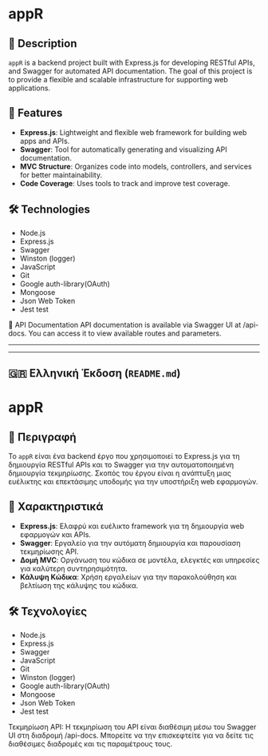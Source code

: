 # appR

## 📌 Description

`appR` is a backend project built with Express.js for developing RESTful APIs, and Swagger for automated API documentation. The goal of this project is to provide a flexible and scalable infrastructure for supporting web applications.

## 🚀 Features

- **Express.js**: Lightweight and flexible web framework for building web apps and APIs.
- **Swagger**: Tool for automatically generating and visualizing API documentation.
- **MVC Structure**: Organizes code into models, controllers, and services for better maintainability.
- **Code Coverage**: Uses tools to track and improve test coverage.

## 🛠️ Technologies

- Node.js  
- Express.js  
- Swagger
- Winston (logger)  
- JavaScript  
- Git
- Google auth-library(OAuth)
- Mongoose
- Json Web Token
- Jest test

📄 API Documentation
API documentation is available via Swagger UI at /api-docs. You can access it to view available routes and parameters.


- - - - - - - - - - - -- - - - - - - - - - - - - - - - - - - -- - - - - - - - - - - - - -- - - - - - - - - - - - - - - - - - - - -
- - - - - - - - - - - -- - - - - - - - - - - - - - - - - - - -- - - - - - - - - - - - - -- - - - - - - - - - - - - - - - - - - - -

## 🇬🇷 Ελληνική Έκδοση (`README.md`)
# appR

## 📌 Περιγραφή

Το `appR` είναι ένα backend έργο που χρησιμοποιεί το Express.js για τη δημιουργία RESTful APIs και το Swagger για την αυτοματοποιημένη δημιουργία τεκμηρίωσης. Σκοπός του έργου είναι η ανάπτυξη μιας ευέλικτης και επεκτάσιμης υποδομής για την υποστήριξη web εφαρμογών.

## 🚀 Χαρακτηριστικά

- **Express.js**: Ελαφρύ και ευέλικτο framework για τη δημιουργία web εφαρμογών και APIs.
- **Swagger**: Εργαλείο για την αυτόματη δημιουργία και παρουσίαση τεκμηρίωσης API.
- **Δομή MVC**: Οργάνωση του κώδικα σε μοντέλα, ελεγκτές και υπηρεσίες για καλύτερη συντηρησιμότητα.
- **Κάλυψη Κώδικα**: Χρήση εργαλείων για την παρακολούθηση και βελτίωση της κάλυψης του κώδικα.

## 🛠️ Τεχνολογίες

- Node.js  
- Express.js  
- Swagger  
- JavaScript  
- Git
- Winston (logger)
- Google auth-library(OAuth)
- Mongoose
- Json Web Token
- Jest test

Τεκμηρίωση API:
Η τεκμηρίωση του API είναι διαθέσιμη μέσω του Swagger UI στη διαδρομή /api-docs. Μπορείτε να την επισκεφτείτε για να δείτε τις διαθέσιμες διαδρομές και τις παραμέτρους τους.



